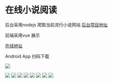 # 在线小说阅读 

后台采用nodejs 爬取当前流行小说网站 [后台项目地址](https://github.com/zhangxiang0316/bookServer)

前端采用vue 展示

[在线地址](http://book.zhangmuchen.top)

Android App 扫码下载

![](static/aa.png)


![](static/6.png)
![](static/7.png)
![](static/8.png)
![](static/5.png)
![](static/4.png)
![](static/3.png)
![](static/2.png)
![](static/1.png)
